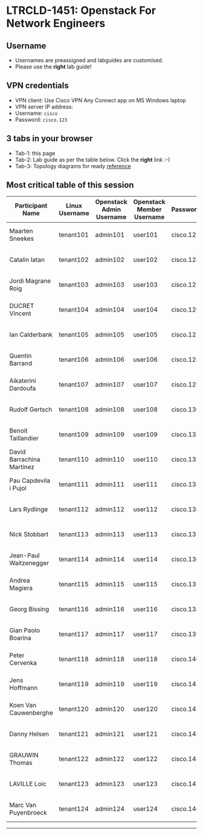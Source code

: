 # LTRCLD-1451: Openstack For Network Engineers

## Username

* Usernames are preassigned and labguides are customised.
* Please use the **right** lab guide!

## VPN credentials
* VPN client: Use Cisco VPN Any Connect app on MS Windows laptop
* VPN server IP address:
* Username: `cisco`
* Password: `cisco.123`

## 3 tabs in your browser
* Tab-1: this page
* Tab-2: Lab guide as per the table below. Click the **right** link :-)
* Tab-3: Topology diagrams for ready [reference](https://github.com/userlerueda/LTRCLD-1451/blob/master/topology.md)

## Most critical table of this session

| Participant Name | Linux Username | Openstack Admin Username | Openstack Member Username | Password	| VM Username/Password | Labguide |
| ---------------- | -------------- | ------------------------ | ------------------------- | -------- | -------------------- | -------- |
| 	Maarten	Sneekes	 | 	tenant101	 | 	admin101	 | 	user101	 | 	cisco.123	 | 	cisco/cisco	 | 	[Lab guide 101](https://github.com/userlerueda/LTRCLD-1451/blob/master/LAB_GUIDE-101.md)	 |
| 	Catalin	Iatan	 | 	tenant102	 | 	admin102	 | 	user102	 | 	cisco.124	 | 	cisco/cisco	 | 	[Lab guide 102](https://github.com/userlerueda/LTRCLD-1451/blob/master/LAB_GUIDE-102.md)	 |
| 	Jordi	Magrane Roig	 | 	tenant103	 | 	admin103	 | 	user103	 | 	cisco.125	 | 	cisco/cisco	 | 	[Lab guide 103](https://github.com/userlerueda/LTRCLD-1451/blob/master/LAB_GUIDE-103.md)	 |
| 	DUCRET	Vincent	 | 	tenant104	 | 	admin104	 | 	user104	 | 	cisco.126	 | 	cisco/cisco	 | 	[Lab guide 104](https://github.com/userlerueda/LTRCLD-1451/blob/master/LAB_GUIDE-104.md)	 |
| 	Ian	Calderbank	 | 	tenant105	 | 	admin105	 | 	user105	 | 	cisco.127	 | 	cisco/cisco	 | 	[Lab guide 105](https://github.com/userlerueda/LTRCLD-1451/blob/master/LAB_GUIDE-105.md)	 |
| 	Quentin	Barrand	 | 	tenant106	 | 	admin106	 | 	user106	 | 	cisco.128	 | 	cisco/cisco	 | 	[Lab guide 106](https://github.com/userlerueda/LTRCLD-1451/blob/master/LAB_GUIDE-106.md)	 |
| 	Aikaterini	Dardoufa	 | 	tenant107	 | 	admin107	 | 	user107	 | 	cisco.129	 | 	cisco/cisco	 | 	[Lab guide 107](https://github.com/userlerueda/LTRCLD-1451/blob/master/LAB_GUIDE-107.md)	 |
| 	Rudolf	Gertsch	 | 	tenant108	 | 	admin108	 | 	user108	 | 	cisco.130	 | 	cisco/cisco	 | 	[Lab guide 108](https://github.com/userlerueda/LTRCLD-1451/blob/master/LAB_GUIDE-108.md)	 |
| 	Benoit	Taillandier	 | 	tenant109	 | 	admin109	 | 	user109	 | 	cisco.131	 | 	cisco/cisco	 | 	[Lab guide 109](https://github.com/userlerueda/LTRCLD-1451/blob/master/LAB_GUIDE-109.md)	 |
| 	David	Barrachina Martínez	 | 	tenant110	 | 	admin110	 | 	user110	 | 	cisco.132	 | 	cisco/cisco	 | 	[Lab guide 110](https://github.com/userlerueda/LTRCLD-1451/blob/master/LAB_GUIDE-110.md)	 |
| 	Pau	Capdevila i Pujol	 | 	tenant111	 | 	admin111	 | 	user111	 | 	cisco.133	 | 	cisco/cisco	 | 	[Lab guide 111](https://github.com/userlerueda/LTRCLD-1451/blob/master/LAB_GUIDE-111.md)	 |
| 	Lars	Rydlinge	 | 	tenant112	 | 	admin112	 | 	user112	 | 	cisco.134	 | 	cisco/cisco	 | 	[Lab guide 112](https://github.com/userlerueda/LTRCLD-1451/blob/master/LAB_GUIDE-112.md)	 |
| 	Nick	Stobbart	 | 	tenant113	 | 	admin113	 | 	user113	 | 	cisco.135	 | 	cisco/cisco	 | 	[Lab guide 113](https://github.com/userlerueda/LTRCLD-1451/blob/master/LAB_GUIDE-113.md)	 |
| 	Jean-Paul	Waitzenegger	 | 	tenant114	 | 	admin114	 | 	user114	 | 	cisco.136	 | 	cisco/cisco	 | 	[Lab guide 114](https://github.com/userlerueda/LTRCLD-1451/blob/master/LAB_GUIDE-114.md)	 |
| 	Andrea	Magiera	 | 	tenant115	 | 	admin115	 | 	user115	 | 	cisco.137	 | 	cisco/cisco	 | 	[Lab guide 115](https://github.com/userlerueda/LTRCLD-1451/blob/master/LAB_GUIDE-115.md)	 |
| 	Georg	Bissing	 | 	tenant116	 | 	admin116	 | 	user116	 | 	cisco.138	 | 	cisco/cisco	 | 	[Lab guide 116](https://github.com/userlerueda/LTRCLD-1451/blob/master/LAB_GUIDE-116.md)	 |
| 	Gian Paolo	Boarina	 | 	tenant117	 | 	admin117	 | 	user117	 | 	cisco.139	 | 	cisco/cisco	 | 	[Lab guide 117](https://github.com/userlerueda/LTRCLD-1451/blob/master/LAB_GUIDE-117.md)	 |
| 	Peter	Cervenka	 | 	tenant118	 | 	admin118	 | 	user118	 | 	cisco.140	 | 	cisco/cisco	 | 	[Lab guide 118](https://github.com/userlerueda/LTRCLD-1451/blob/master/LAB_GUIDE-118.md)	 |
| 	Jens	Hoffmann	 | 	tenant119	 | 	admin119	 | 	user119	 | 	cisco.141	 | 	cisco/cisco	 | 	[Lab guide 119](https://github.com/userlerueda/LTRCLD-1451/blob/master/LAB_GUIDE-119.md)	 |
| 	Koen	Van Cauwenberghe 	 | 	tenant120	 | 	admin120	 | 	user120	 | 	cisco.142	 | 	cisco/cisco	 | 	[Lab guide 120](https://github.com/userlerueda/LTRCLD-1451/blob/master/LAB_GUIDE-120.md)	 |
| 	Danny	Helsen	 | 	tenant121	 | 	admin121	 | 	user121	 | 	cisco.143	 | 	cisco/cisco	 | 	[Lab guide 121](https://github.com/userlerueda/LTRCLD-1451/blob/master/LAB_GUIDE-121.md)	 |
| 	GRAUWIN	Thomas	 | 	tenant122	 | 	admin122	 | 	user122	 | 	cisco.144	 | 	cisco/cisco	 | 	[Lab guide 122](https://github.com/userlerueda/LTRCLD-1451/blob/master/LAB_GUIDE-122.md)	 |
| 	LAVILLE	Loic	 | 	tenant123	 | 	admin123	 | 	user123	 | 	cisco.145	 | 	cisco/cisco	 | 	[Lab guide 123](https://github.com/userlerueda/LTRCLD-1451/blob/master/LAB_GUIDE-123.md)	 |
| 	Marc	Van Puyenbroeck	 | 	tenant124	 | 	admin124	 | 	user124	 | 	cisco.146	 | 	cisco/cisco	 | 	[Lab guide 124](https://github.com/userlerueda/LTRCLD-1451/blob/master/LAB_GUIDE-124.md)	 |

---
